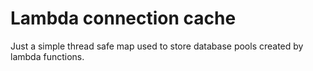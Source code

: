 # Lambda connection cache

Just a simple thread safe map used to store database pools created by lambda functions.


